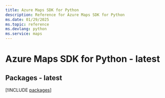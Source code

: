 ```yaml
---
title: Azure Maps SDK for Python
description: Reference for Azure Maps SDK for Python
ms.date: 01/29/2025
ms.topic: reference
ms.devlang: python
ms.service: maps
---
```

# Azure Maps SDK for Python - latest
## Packages - latest
[!INCLUDE [packages](maps-index.md)]